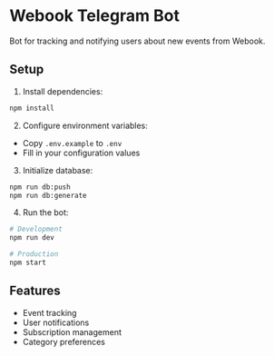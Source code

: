 # Webook Telegram Bot

Bot for tracking and notifying users about new events from Webook.

## Setup

1. Install dependencies:
```bash
npm install
```

2. Configure environment variables:
- Copy `.env.example` to `.env`
- Fill in your configuration values

3. Initialize database:
```bash
npm run db:push
npm run db:generate
```

4. Run the bot:
```bash
# Development
npm run dev

# Production
npm start
```

## Features

- Event tracking
- User notifications
- Subscription management
- Category preferences